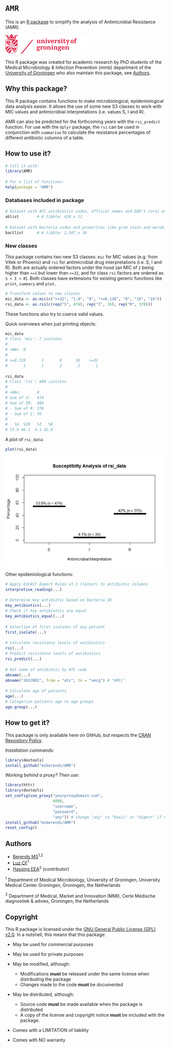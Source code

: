 # `AMR`
This is an [R package](https://www.r-project.org) to simplify the analysis of Antimicrobial Resistance (AMR).

![logo](man/figures/logo_en.png)

This R package was created for academic research by PhD students of the Medical Microbiology & Infection Prevention (mmb) department of the [University of Groningen](https://www.rug.nl/) who also maintain this package, see [Authors](#authors).

## Why this package?
This R package contains functions to make microbiological, epidemiological data analysis easier. It allows the use of some new S3 classes to work with MIC values and antimicrobial interpretations (i.e. values S, I and R).

AMR can also be predicted for the forthcoming years with the `rsi_predict` function. For use with the `dplyr` package, the `rsi` can be used in conjunction with `summarise` to calculate the resistance percentages of different antibiotic columns of a table.

## How to use it?
```r
# Call it with:
library(AMR)

# For a list of functions:
help(package = "AMR")
```

### Databases included in package
```r
# Dataset with ATC antibiotics codes, official names and DDD's (oral and parenteral)
ablist        # A tibble: 420 x 12

# Dataset with bacteria codes and properties like gram stain and aerobic/anaerobic
bactlist      # A tibble: 2,507 x 10
```

### New classes
This package contains two new S3 classes: `mic` for MIC values (e.g. from Vitek or Phoenix) and `rsi` for antimicrobial drug interpretations (i.e. S, I and R). Both are actually ordered factors under the hood (an MIC of `2` being higher than `<=1` but lower than `>=32`, and for class `rsi` factors are ordered as `S < I < R`). 
Both classes have extensions for existing generic functions like `print`, `summary` and `plot`.

```r
# Transform values to new classes
mic_data <- as.mic(c(">=32", "1.0", "8", "<=0.128", "8", "16", "16"))
rsi_data <- as.rsi(c(rep("S", 474), rep("I", 36), rep("R", 370)))
```
These functions also try to coerce valid values.

Quick overviews when just printing objects:
```r
mic_data
# Class 'mic': 7 isolates
# 
# <NA>  0
# 
# <=0.128       1       8      16    >=32
#       1       1       2       2       1

rsi_data
# Class 'rsi': 880 isolates
# 
# <NA>:       0 
# Sum of S:   474 
# Sum of IR:  406 
# - Sum of R: 370 
# - Sum of I: 36 
# 
#   %S  %IR   %I   %R 
# 53.9 46.1  4.1 42.0 
```

A plot of `rsi_data`:
```r
plot(rsi_data)
```

![example](man/figures/rsi_example.png)

Other epidemiological functions:

```r
# Apply EUCAST Expert Rules v3.1 (latest) to antibiotic columns
interpretive_reading(...)

# Determine key antibiotic based on bacteria ID
key_antibiotics(...)
# Check if key antibiotics are equal
key_antibiotics_equal(...)

# Selection of first isolates of any patient
first_isolate(...)

# Calculate resistance levels of antibiotics
rsi(...)
# Predict resistance levels of antibiotics
rsi_predict(...)

# Get name of antibiotic by ATC code
abname(...)
abname("J01CR02", from = "atc", to = "umcg") # "AMCL"

# Calculate age of patients
age(...)
# Categorize patients age to age groups
age.group(...)
```

## How to get it?
This package is only available here on GitHub, but respects the [CRAN Repository Policy](https://cran.r-project.org/web/packages/policies.html).

*Installation commands:*
```r
library(devtools)
install_github("msberends/AMR")
```

*Working behind a proxy? Then use:*
```r
library(httr)
library(devtools)
set_config(use_proxy("yourproxydomain.com",
                     8080,
                     "username",
                     "password",
                     "any")) # change "any" to "basic" or "digest" if needed
install_github("msberends/AMR")
reset_config()
```

## Authors

  - [Berends MS](https://github.com/msberends)<sup>1,2</sup>
  - [Luz CF](https://github.com/ceefluz)<sup>1</sup>
  - [Hassing EEA](https://github.com/erwinhassing)<sup>2</sup> (contributor)
  
<sup>1</sup> Department of Medical Microbiology, University of Groningen, University Medical Center Groningen, Groningen, the Netherlands

<sup>2</sup> Department of Medical, Market and Innovation (MMI), Certe Medische diagnostiek & advies, Groningen, the Netherlands

## Copyright
This R package is licensed under the [GNU General Public License (GPL) v2.0](https://github.com/msberends/AMR/blob/master/LICENSE). In a nutshell, this means that this package:

- May be used for commercial purposes

- May be used for private purposes

- May be modified, although:

  - Modifications **must** be released under the same license when distributing the package
  - Changes made to the code **must** be documented

- May be distributed, although:

  - Source code **must** be made available when the package is distributed
  - A copy of the license and copyright notice **must** be included with the package.

- Comes with a LIMITATION of liability

- Comes with NO warranty
